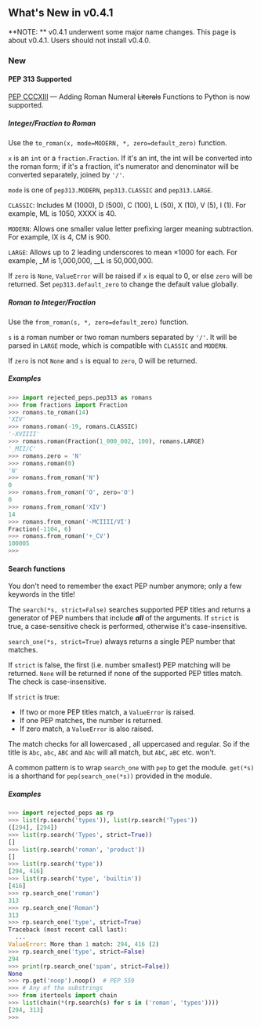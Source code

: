## What's New in v0.4.1

**NOTE: ** v0.4.1 underwent some major name changes. This page is about v0.4.1. Users should not install v0.4.0.

### New

#### PEP 313 Supported

[PEP CCCXIII](https://www.python.org/dev/peps/pep-0313/) — Adding Roman Numeral ~~Literals~~ Functions to Python is now supported.

##### Integer/Fraction to Roman

Use the `to_roman(x, mode=MODERN, *, zero=default_zero)` function.

`x` is an `int` or a `fraction.Fraction`. If it's an int, the int will be converted into the roman form; if it's a fraction, it's numerator and denominator will be converted separately, joined by `'/'`. 

`mode` is one of `pep313.MODERN`, `pep313.CLASSIC` and `pep313.LARGE`.

`CLASSIC`: Includes M (1000), D (500), C (100), L (50), X (10), V (5), I (1). For example, ML is 1050, XXXX is 40.

`MODERN`: Allows one smaller value letter prefixing larger meaning subtraction. For example, IX is 4, CM is 900.

`LARGE`: Allows up to 2 leading underscores to mean ×1000 for each. For example, \_M is 1,000,000, \_\_L is 50,000,000.

If `zero` is `None`, `ValueError` will be raised if `x` is equal to 0, or else `zero` will be returned. Set `pep313.default_zero` to change the default value globally.

##### Roman to Integer/Fraction

Use the `from_roman(s, *, zero=default_zero)` function.

`s` is a roman number or two roman numbers separated by `'/'`. It will be parsed in `LARGE` mode, which is compatible with `CLASSIC` and `MODERN`.

If `zero` is not `None` and `s` is equal to `zero`, 0 will be returned.

##### Examples

```python
>>> import rejected_peps.pep313 as romans
>>> from fractions import Fraction
>>> romans.to_roman(14)
'XIV'
>>> romans.roman(-19, romans.CLASSIC)
'-XVIIII'
>>> romans.roman(Fraction(1_000_002, 100), romans.LARGE)
'_MII/C'
>>> romans.zero = 'N'
>>> romans.roman(0)
'N'
>>> romans.from_roman('N')
0
>>> romans.from_roman('O', zero='O')
0
>>> romans.from_roman('XIV')
14
>>> romans.from_roman('-MCIIII/VI')
Fraction(-1104, 6)
>>> romans.from_roman('+_CV')
100005
>>> 
```

#### Search functions

You don't need to remember the exact PEP number anymore; only a few keywords in the title!

The `search(*s, strict=False)` searches supported PEP titles and returns a generator of PEP numbers that include **_all_** of the arguments. If `strict` is true, a case-sensitive check is performed, otherwise it's case-insensitive.

`search_one(*s, strict=True)` always returns a single PEP number that matches.

If `strict` is false, the first (i.e. number smallest) PEP matching will be returned. `None` will be returned if none of the supported PEP titles match. The check is case-insensitive.

If `strict` is true:

- If two or more PEP titles match, a `ValueError` is raised.
- If one PEP matches, the number is returned.
- If zero match, a `ValueError` is also raised.

The match checks for all lowercased , all uppercased and regular. So if the title is `Abc`, `abc`, `ABC` and `Abc` will all match, but `AbC`, `aBC` etc. won't.

A common pattern is to wrap `search_one` with `pep` to get the module. `get(*s)` is a shorthand for `pep(search_one(*s))` provided in the module.

##### Examples

```python
>>> import rejected_peps as rp
>>> list(rp.search('types')), list(rp.search('Types'))
([294], [294])
>>> list(rp.search('Types', strict=True))
[]
>>> list(rp.search('roman', 'product'))
[]
>>> list(rp.search('type'))
[294, 416]
>>> list(rp.search('type', 'builtin'))
[416]
>>> rp.search_one('roman')
313
>>> rp.search_one('Roman')
313
>>> rp.search_one('type', strict=True)
Traceback (most recent call last):
  ...
ValueError: More than 1 match: 294, 416 (2)
>>> rp.search_one('type', strict=False)
294
>>> print(rp.search_one('spam', strict=False))
None
>>> rp.get('noop').noop()  # PEP 559
>>> # Any of the substrings
>>> from itertools import chain
>>> list(chain(*(rp.search(s) for s in ('roman', 'types'))))
[294, 313]
>>> 
```

